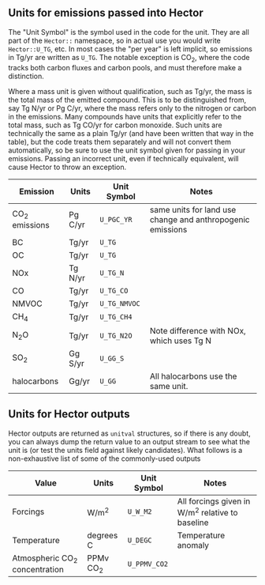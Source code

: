 ## Units for emissions passed into Hector

The "Unit Symbol" is the symbol used in the code for the unit.  They are all part of the `Hector::` namespace, so in actual use you would write `Hector::U_TG`, etc.  In most cases the "per year" is left implicit, so emissions in Tg/yr are written as `U_TG`.  The notable exception is CO<sub>2</sub>, where the code tracks both carbon fluxes and carbon pools, and must therefore make a distinction.

Where a mass unit is given without qualification, such as Tg/yr, the mass is the total mass of the emitted compound.  This is to be distinguished from, say Tg N/yr or Pg C/yr, where the mass refers only to the nitrogen or carbon in the emissions.  Many compounds have units that explicitly refer to the total mass, such as Tg CO/yr for carbon monoxide.  Such units are technically the same as a plain Tg/yr (and have been written that way in the table), but the code treats them separately and will not convert them automatically, so be sure to use the unit symbol given for passing in your emissions.  Passing an incorrect unit, even if technically equivalent, will cause Hector to throw an exception.

Emission   |  Units    |    Unit Symbol |   Notes
-----------|-----------|----------------|---------
CO<sub>2</sub> emissions | Pg C/yr | `U_PGC_YR` |  same units for land use change and anthropogenic emissions
BC  | Tg/yr | `U_TG` | 
OC  | Tg/yr | `U_TG` | 
NOx | Tg N/yr | `U_TG_N`| 
CO | Tg/yr | `U_TG_CO`| 
NMVOC | Tg/yr | `U_TG_NMVOC` | 
CH<sub>4</sub> | Tg/yr | `U_TG_CH4` |
N<sub>2</sub>O | Tg/yr | `U_TG_N2O` | Note difference with NOx, which uses Tg N
SO<sub>2</sub> | Gg S/yr | `U_GG_S` |
halocarbons | Gg/yr | `U_GG` | All halocarbons use the same unit.

## Units for Hector outputs

Hector outputs are returned as `unitval` structures, so if there is any doubt, you can always dump the return value to an output stream to see what the unit is (or test the units field against likely candidates).  What follows is a non-exhaustive list of some of the commonly-used outputs


Value     |  Units    |    Unit Symbol |   Notes
-----------|-----------|----------------|---------
Forcings  | W/m<sup>2</sup> | `U_W_M2` | All forcings given in W/m<sup>2</sup> relative to baseline
Temperature | degrees C | `U_DEGC` | Temperature anomaly
Atmospheric CO<sub>2</sub> concentration | PPMv CO<sub>2</sub> | `U_PPMV_CO2` |
